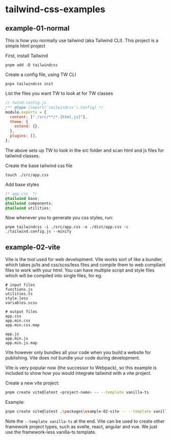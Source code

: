 # tailwind-css-examples

## example-01-normal

This is how you normally use tailwind (aka Tailwind CLI).
This project is a simple html project

First, install Tailwind

```
pnpm add -D tailwindcss
```

Create a config file, using TW CLI

```
pnpx tailwindcss init
```

List the files you want TW to look at for TW classes

```js
// twind.config.js
/** @type {import('tailwindcss').Config} */
module.exports = {
  content: ["./src/**/*.{html,js}"],
  theme: {
    extend: {},
  },
  plugins: [],
};
```

The above sets up TW to look in the src folder and scan html and js files for tailwind classes.

Create the base tailwind css file

```
touch ./src/app.css
```

Add base styles

```css
/* app.css  */
@tailwind base;
@tailwind components;
@tailwind utilities;
```

Now whenever you to generate you css styles, run:

```
pnpm tailwindcss -i ./src/app.css -o ./dist/app.css -c ./tailwind.config.js --minify
```

## example-02-vite

Vite is the tool used for web development.
Vite works sort of like a bundler, which takes js/ts and css/scss/less files and compile them to web compliant files to work with your html.
You can have multiple script and style files which will be compiled into single files, for eg.

```
# input files
functions.js
utilities.ts
style.less
variables.scss

# output files
app.css
app.min.css
app.min.css.map

app.js
app.min.js
app.min.js.map
```

Vite however only bundles all your code when you build a website for publishing.
Vite does not bundle your code during development.

Vite is very popular now (the successor to Webpack), so this example is included to show how you would integrate tailwind with a vite project.

Create a new vite project:

```sh
pnpm create vite@latest <project-name> -- --template vanilla-ts
```

Example:

```sh
pnpm create vite@latest .\packages\example-02-vite -- --template vanilla-ts
```

Note the `--template vanilla-ts` at the end.
Vite can be used to create other framework project types, such as svelte, react, angular and vue.
We just use the framework-less vanilla-ts template.
